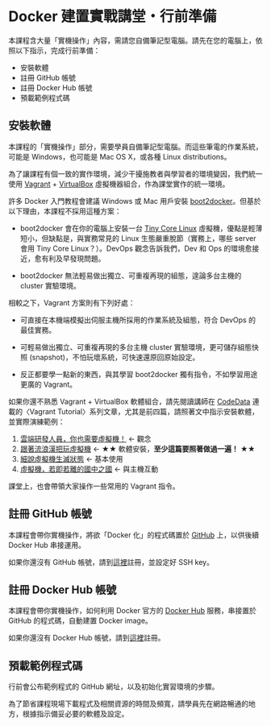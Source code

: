 Docker 建置實戰講堂・行前準備
===

本課程含大量「實機操作」內容，需請您自備筆記型電腦。請先在您的電腦上，依照以下指示，完成行前準備：

  - 安裝軟體
  - 註冊 GitHub 帳號
  - 註冊 Docker Hub 帳號
  - 預載範例程式碼


## 安裝軟體

本課程的「實機操作」部分，需要學員自備筆記型電腦。而這些筆電的作業系統，可能是 Windows，也可能是 Mac OS X，或各種 Linux distributions。

為了讓課程有個一致的實作環境，減少干擾施教者與學習者的環境變因，我們統一使用 [Vagrant](http://www.vagrantup.com/) + [VirtualBox](https://www.virtualbox.org/) 虛擬機器組合，作為課堂實作的統一環境。


許多 Docker 入門教程會建議 Windows 或 Mac 用戶安裝 [boot2docker](http://boot2docker.io/)。但基於以下理由，本課程不採用這種方案：

  - boot2docker 會在你的電腦上安裝一台 [Tiny Core Linux](http://tinycorelinux.net/) 虛擬機，優點是輕薄短小，但缺點是，與實務常見的 Linux 生態嚴重脫節（實務上，哪些 server 會用 Tiny Core Linux？）。DevOps 觀念告訴我們，Dev 和 Ops 的環境愈接近，愈有利及早發現問題。

  - boot2docker 無法輕易做出獨立、可重複再現的組態，遑論多台主機的 cluster 實驗環境。

相較之下，Vagrant 方案則有下列好處：

  - 可直接在本機端模擬出伺服主機所採用的作業系統及組態，符合 DevOps 的最佳實務。

  - 可輕易做出獨立、可重複再現的多台主機 cluster 實驗環境，更可儲存組態快照 (snapshot)，不怕玩壞系統，可快速還原回原始設定。

  - 反正都要學一點新的東西，與其學習 boot2docker 獨有指令，不如學習用途更廣的 Vagrant。

如果你還不熟悉 Vagrant + VirtualBox 軟體組合，請先閱讀講師在 [CodeData](http://www.codedata.com.tw/) 連載的〈Vagrant Tutorial〉系列文章，尤其是前四篇，請照著文中指示安裝軟體，並實際演練範例：

  1. [雲端研發人員，你也需要虛擬機！](http://www.codedata.com.tw/social-coding/vagrant-tutorial-1-developer-and-vm) ← 觀念
  2. [跟著流浪漢把玩虛擬機](http://www.codedata.com.tw/social-coding/vagrant-tutorial-2-playing-vm-with-vagrant) ← ★★ 軟體安裝，**至少這篇要照著做過一遍！** ★★
  3. [細說虛擬機生滅狀態](http://www.codedata.com.tw/social-coding/vagrant-tutorial-3-vm-lifecycle) ← 基本使用
  4. [虛擬機，若即若離的國中之國](http://www.codedata.com.tw/social-coding/vagrant-tutorial-4-guest-host-communication) ← 與主機互動

課堂上，也會帶領大家操作一些常用的 Vagrant 指令。


## 註冊 GitHub 帳號

本課程會帶你實機操作，將欲「Docker 化」的程式碼置於 [GitHub](https://github.com/) 上，以供後續 Docker Hub 串接運用。

如果你還沒有 GitHub 帳號，請到[這裡](https://github.com/)註冊，並設定好 SSH key。


## 註冊 Docker Hub 帳號

本課程會帶你實機操作，如何利用 Docker 官方的 [Docker Hub](https://registry.hub.docker.com/) 服務，串接置於 GitHub 的程式碼，自動建置 Docker image。

如果你還沒有 Docker Hub 帳號，請到[這裡](https://hub.docker.com/account/signup/)註冊。


## 預載範例程式碼

行前會公布範例程式的 GitHub 網址，以及初始化實習環境的步驟。

為了節省課程現場下載程式及相關資源的時間及頻寬，請學員先在網路暢通的地方，根據指示備妥必要的軟體及設定。

